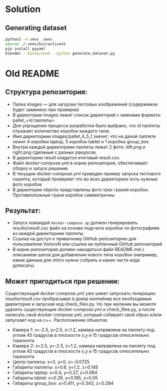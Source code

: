 # Solution
## Generating dataset
```sh
python3 -m venv .venv
source ./.venv/bin/activate
pip install pyyaml
blender --background --python generate_dataset.py
```

# Old README
## Структура репозитория:
* Папка images — для загрузки тестовых изображений (содержимое будет заменено при проверке) 
* В директории images лежит список директорий с именами формата: pallet_<id паллеты>
* Для упрощения процесса разработки было выбрано, что id паллеты отражает количество коробок каждого типа:
* Имя директориии images/pallet_4_5_1 значит, что на даной паллете лежит 4 коробки laptop, 5 коробок tablet и 1 коробка group_box
* Внутри каждой директориии паллеты лежат 2 фото: left.png и right.png сделаные с разных ракурсов.
* В директорию result кладется итоговый result.csv.
* Файл docker-compose.yml в корне репозитория, обеспечивает сборку и запуск решения.
* В текущем docker-compose.yml приведен пример запуска тестового скрипта, который проверяет что во всех директориях есть нужные фото коробок
* В директории objects представлены фото трех граней коробок. Противположные грани коробок симметричны

## Результат:
* Запуск командой `docker-compose up` должен генерировать results/result.csv файл на основе подсчета коробок по фотографиям из каждой директориии паллеты
* Ссылка на доступ к приватному GitHub репозиторию для пользлвателя VorkovN или ссылка на публичный GitHub репозиторий
* В корне репозитория должен находиться файл README.md с описанием шагов для добавления нового типа коробки (например, какие данные для этого нужно собрать и какие части кода дописать).

## Может пригодиться при решении:
Существующий docker-compose.yml уже умеет запускать генерацию results/result.csv пробрасывая в докер контейнер все необходимые директории и запуская код check_files.py.
Но при желании вы можете удалить существующие docker-compose.yml и check_files.py, а после написать свой docker-compose.yml, который собирает свой образ и/или запускает код на с++.
Расположение объектов:
* Камера 1: x=-2.5, y=2.5, z=1.2, камера направлена на паллету под углом 45 градусов в плоскости x,y и 15 градусов относительно горизонта
* Камера 2: x=2.5, y=-2.5, z=1.2, камера направлена на паллету под углом 45 градусов в плоскости x,y и 15 градусов относительно горизонта
* Центр паллеты: x=0, y=0, z=-0.0725
* Габариты паллеты: x=0.8, y=1.2, z=0.145
* Габариты laptop: x=0.4, y=0.27, z=0.064
* Габариты tablet: x=0.29, y=0.185, z=0.05
* Габариты group_box: x=0.411, y=0.343, z=0.284
